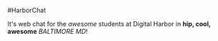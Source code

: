 #HarborChat

It's web chat for the *awesome* students at Digital Harbor in __hip,
cool, awesome__ *BALTIMORE MD*!


